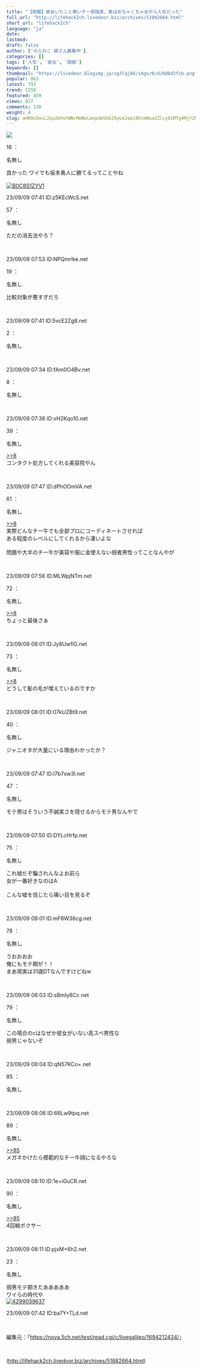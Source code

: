 ```yaml
---
title: "【朗報】彼女いたこと無いチー弱陰男、実はめちゃくちゃ女から人気だった"
full_url: "http://lifehack2ch.livedoor.biz/archives/51882664.html"
short_url: "lifehack2ch"
language: "ja"
date: 
lastmod: 
draft: false
author: ['のらねこ 嫁さん募集中']
categories: []
tags: ['人気', '彼女', '朗報']
keywords: []
thumbnail: "https://livedoor.blogimg.jp/sg3lqj86/imgs/0/d/0dbd2fcb.png"
popular: 863
latest: 793
trend: 1258
featured: 459
views: 817
comments: 130
weight: 4
slug: aHR0cDovL2xpZmVoYWNrMmNoLmxpdmVkb29yLmJpei9hcmNoaXZlcy81MTg4MjY2NC5odG1s
---
```


![](https://livedoor.blogimg.jp/sg3lqj86/imgs/0/d/0dbd2fcb.png)

<div><p class='t_name'>18 ：<p>名無し</p></p> <p class='r2'>良かった ワイでも坂本勇人に勝てるってことやね<br><br><a href='https://www.amazon.co.jp/dp/B0C8S1ZYV1/?tag=nishiky24-22' target='_blank'><img src='https://m.media-amazon.com/images/I/414x4wUG3XL._SL500_.jpg' alt='B0C8S1ZYV1' border='0'></a> </p><p>23/09/09 07:41 ID:z5KEcWcS.net</p> <p class='t_name'>57 ：<p>名無し</p></p> <p class='r4'>ただの消去法やろ？ </p><br><p>23/09/09 07:53 ID:NPQmrlke.net</p> <p class='t_name'>19 ：<p>名無し</p></p> <p class='r4'>比較対象が悪すぎだろ </p><br><p>23/09/09 07:41 ID:5vcE2Zg8.net</p> <p class='t_name'>2 ：<p>名無し</p></p> <br><p>23/09/09 07:34 ID:fAm0O4Bv.net</p> <p class='t_name'>8 ：<p>名無し</p></p> <br><p>23/09/09 07:36 ID:vH2Kqo10.net</p> <p class='t_name_res'>39 ：<p>名無し</p></p> <p class='r4'><a href='#res_8'>>>8</a> <br> コンタクト処方してくれる美容院やん </p><br><p>23/09/09 07:47 ID:dPhOOmVA.net</p> <p class='t_name_res'>61 ：<p>名無し</p></p> <p class='r4'><a href='#res_8'>>>8</a> <br> 実際どんなチー牛でも全部プロにコーディネートさせれば <br> ある程度のレベルにしてくれるから凄いよな <br> <br> 問題や大半のチー牛が美容や服に金使えない弱者男性ってことなんやが </p><br><p>23/09/09 07:56 ID:MLWpjNTm.net</p> <p class='t_name_res'>72 ：<p>名無し</p></p> <p class='r4'><a href='#res_8'>>>8</a> <br> ちょっと最後さぁ </p><br><p>23/09/09 08:01 ID:Jy8UwflG.net</p> <p class='t_name_res'>73 ：<p>名無し</p></p> <p class='r4'><a href='#res_8'>>>8</a> <br> どうして髪の毛が増えているのですか </p><br><p>23/09/09 08:01 ID:07kUZBt9.net</p> <p class='t_name'>40 ：<p>名無し</p></p> <p class='r4'>ジャニオタが大量にいる理由わかったか？ </p><br><p>23/09/09 07:47 ID:l7b7xw3l.net</p> <p class='t_name'>47 ：<p>名無し</p></p> <p class='r4'>モテ男はそういう不誠実さを隠せるからモテ男なんやで </p><br><p>23/09/09 07:50 ID:DYLcHrfp.net</p> <p class='t_name'>75 ：<p>名無し</p></p> <p class='r4'>これ嘘だぞ騙されんなよお前ら <br> 女が一番好きなのはA <br> <br> こんな嘘を信じたら痛い目を見るぞ </p><br><p>23/09/09 08:01 ID:mF8W36cg.net</p> <p class='t_name'>78 ：<p>名無し</p></p> <p class='r4'>うおおおお <br> 俺にもモテ期が！！ <br> まあ現実は31歳DTなんですけどねw </p><br><p>23/09/09 08:03 ID:sBmIy8Cc.net</p> <p class='t_name'>79 ：<p>名無し</p></p> <p class='r4'>この場合のcはなぜか彼女がいない高スペ男性な <br> 弱男じゃないぞ </p><br><p>23/09/09 08:04 ID:qN57KCo+.net</p> <p class='t_name'>85 ：<p>名無し</p></p> <br><p>23/09/09 08:06 ID:66Lw9tpq.net</p> <p class='t_name_res'>89 ：<p>名無し</p></p> <p class='r4'><a href='#res_85'>>>85</a> <br> メガネかけたら模範的なチー牛顔になるやろな </p><br><p>23/09/09 08:10 ID:1e+iGuCR.net</p> <p class='t_name_res'>90 ：<p>名無し</p></p> <p class='r4'><a href='#res_85'>>>85</a> <br> 4回戦ボクサー </p><br><p>23/09/09 08:11 ID:pjxM+6h2.net</p> <p class='t_name'>23 ：<p>名無し</p></p> <p class='r2'>弱男モテ期きたあああああ <br> ワイらの時代や<br><a href='https://www.amazon.co.jp/dp/4299039637/?tag=nishiky24-22' target='_blank'><img src='https://m.media-amazon.com/images/I/41dKmrOIoIL._SL500_.jpg' alt='4299039637' border='0'></a> </p><p>23/09/09 07:42 ID:ba7Y+TLd.net</p> <br><p class='p_url'>編集元：「<a href='https://nova.5ch.net/test/read.cgi/c/livegalileo/1694212434/' target='_blank'>https://nova.5ch.net/test/read.cgi/c/livegalileo/1694212434/</a>」</p> <br clear='all'></div>

(http://lifehack2ch.livedoor.biz/archives/51882664.html)
